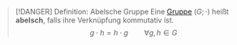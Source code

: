 > [!DANGER] Definition: Abelsche Gruppe
> Eine [Gruppe](Gruppe.md) $(G;\cdot)$ heißt **abelsch**, falls ihre Verknüpfung kommutativ ist.
> $$g\cdot h = h \cdot g\qquad\forall g,h\in G$$